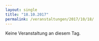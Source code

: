 ```yaml
---
layout: single
title: "18.10.2017"
permalink: /veranstaltungen/2017/10/18/
---
```


Keine Veranstaltung an diesem Tag.

